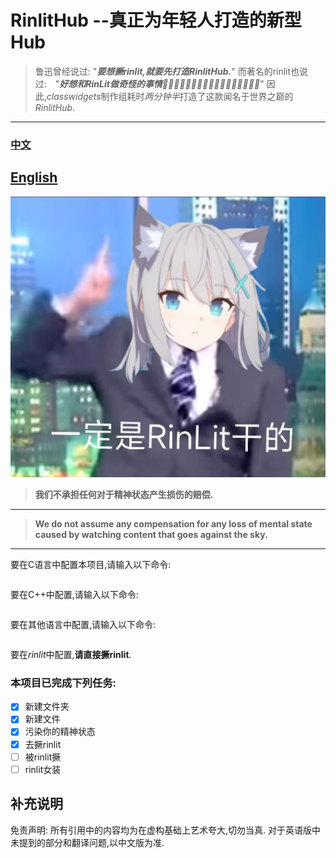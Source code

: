 # RinlitHub --真正为年轻人打造的新型Hub

>鲁迅曾经说过: "***要想撅rinlit,就要先打造RinlitHub.***"
>而著名的rinlit也说过:　"***好想和RinLit做奇怪的事情🥵🥵🥵🥵🥵🥵🥵🥵🥵🥵🥵🥵🥵🥵🥵🥵🥵***"
>因此,*classwidgets*制作组耗时*两分钟半*打造了这款闻名于世界之巅的*RinlitHub*.

---
### [中文](https://github.com/FireworkRocket/RinlitHub/blob/main/README.md "中文版本")  
## [English](https://github.com/FireworkRocket/RinlitHub/blob/main/readme_en.md "English Version")
![一定是rinlit干的](https://github.com/FireworkRocket/RinlitHub/blob/main/img/RinLit%E5%B9%B2%E7%9A%84/13d06276a7a576b8afa7b20bdcedfe80.jpg?raw=true)
>**我们不承担任何对于精神状态产生损伤的赔偿.**
---
>**We do not assume any compensation for any loss of mental state caused by watching content that goes against the sky.**

---
要在C语言中配置本项目,请输入以下命令:
```c
```
要在C++中配置,请输入以下命令:
```c++
```
要在其他语言中配置,请输入以下命令:
```python
```
要在*rinlit*中配置,**请直接撅rinlit**.

### 本项目已完成下列任务:
- [x] 新建文件夹
- [x] 新建文件
- [x] 污染你的精神状态
- [x] 去撅rinlit
- [ ] 被rinlit撅
- [ ] rinlit女装

## 补充说明
免责声明: 所有引用中的内容均为在虚构基础上艺术夸大,切勿当真. 
对于英语版中未提到的部分和翻译问题,以中文版为准.

